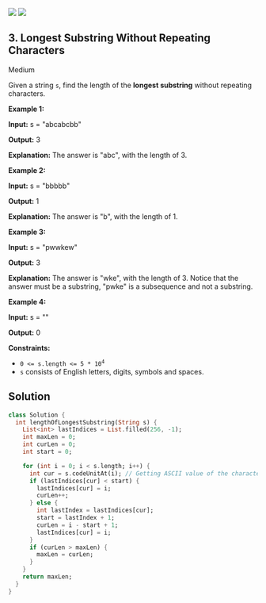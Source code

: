 [![](https://img.shields.io/github/stars/LeetCode-in-Dart/LeetCode-in-Dart?label=Stars&style=flat-square)](https://github.com/LeetCode-in-Dart/LeetCode-in-Dart)
[![](https://img.shields.io/github/forks/LeetCode-in-Dart/LeetCode-in-Dart?label=Fork%20me%20on%20GitHub%20&style=flat-square)](https://github.com/LeetCode-in-Dart/LeetCode-in-Dart/fork)

## 3\. Longest Substring Without Repeating Characters

Medium

Given a string `s`, find the length of the **longest substring** without repeating characters.

**Example 1:**

**Input:** s = "abcabcbb"

**Output:** 3

**Explanation:** The answer is "abc", with the length of 3. 

**Example 2:**

**Input:** s = "bbbbb"

**Output:** 1

**Explanation:** The answer is "b", with the length of 1. 

**Example 3:**

**Input:** s = "pwwkew"

**Output:** 3

**Explanation:** The answer is "wke", with the length of 3. Notice that the answer must be a substring, "pwke" is a subsequence and not a substring. 

**Example 4:**

**Input:** s = ""

**Output:** 0 

**Constraints:**

*   <code>0 <= s.length <= 5 * 10<sup>4</sup></code>
*   `s` consists of English letters, digits, symbols and spaces.

## Solution

```dart
class Solution {
  int lengthOfLongestSubstring(String s) {
    List<int> lastIndices = List.filled(256, -1);
    int maxLen = 0;
    int curLen = 0;
    int start = 0;

    for (int i = 0; i < s.length; i++) {
      int cur = s.codeUnitAt(i); // Getting ASCII value of the character
      if (lastIndices[cur] < start) {
        lastIndices[cur] = i;
        curLen++;
      } else {
        int lastIndex = lastIndices[cur];
        start = lastIndex + 1;
        curLen = i - start + 1;
        lastIndices[cur] = i;
      }
      if (curLen > maxLen) {
        maxLen = curLen;
      }
    }
    return maxLen;
  }
}
```